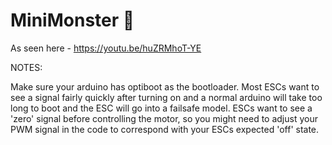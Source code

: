 #  MiniMonster 🐣

As seen here - https://youtu.be/huZRMhoT-YE

NOTES:

Make sure your arduino has optiboot as the bootloader.  Most ESCs want to see a signal fairly quickly after turning on and a normal arduino will take too long to boot and the ESC will go into a failsafe model.  ESCs want to see a 'zero' signal before controlling the motor, so you might need to adjust your PWM signal in the code to correspond with your ESCs expected 'off' state.
